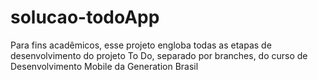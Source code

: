 # solucao-todoApp
Para fins acadêmicos, esse projeto engloba todas as etapas de desenvolvimento do projeto To Do, separado por branches, do curso de Desenvolvimento Mobile da Generation Brasil
